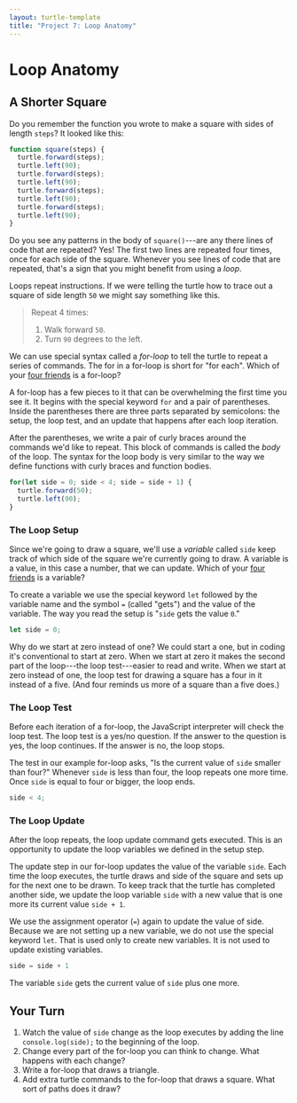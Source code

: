 ```yaml
---
layout: turtle-template
title: "Project 7: Loop Anatomy"
---
```

# Loop Anatomy

## A Shorter Square

Do you remember the function you wrote to make a square with sides of length `steps`? It looked like this:

```js
function square(steps) {
  turtle.forward(steps);
  turtle.left(90);
  turtle.forward(steps);
  turtle.left(90);
  turtle.forward(steps);
  turtle.left(90);
  turtle.forward(steps);
  turtle.left(90);
}
```

Do you see any patterns in the body of `square()`---are any there lines of code that are repeated? Yes! The first two lines are repeated four times, once for each side of the square. Whenever you see lines of code that are repeated, that's a sign that you might benefit from using a *loop*.

Loops repeat instructions. If we were telling the turtle how to trace out a square of side length `50` we might say something like this.

> Repeat 4 times:
> 1. Walk forward `50`.
> 2. Turn `90` degrees to the left.

We can use special syntax called a *for-loop* to tell the turtle to repeat a series of commands. The for in a for-loop is short for "for each". Which of your [four friends](/what-is-coding/#what-can-you-do) is a for-loop?

A for-loop has a few pieces to it that can be overwhelming the first time you see it. It begins with the special keyword `for` and a pair of parentheses. Inside the parentheses there are three parts separated by semicolons: the setup, the loop test, and an update that happens after each loop iteration.

After the parentheses, we write a pair of curly braces around the commands we'd like to repeat. This block of commands is called the *body* of the loop. The syntax for the loop body is very similar to the way we define functions with curly braces and function bodies.

```js
for(let side = 0; side < 4; side = side + 1) {
  turtle.forward(50);
  turtle.left(90);
}
```

### The Loop Setup

Since we're going to draw a square, we'll use a *variable* called `side` keep track of which side of the square we're currently going to draw. A variable is a value, in this case a number, that we can update. Which of your [four friends](../what-is-coding/#what-can-you-do) is a variable?

To create a variable we use the special keyword `let` followed by the variable name and the symbol `=` (called "gets") and the value of the variable. The way you read the setup is "`side` gets the value `0`."

```js
let side = 0;
```

Why do we start at zero instead of one? We could start a one, but in coding it's conventional to start at zero. When we start at zero it makes the second part of the loop---the loop test---easier to read and write. When we start at zero instead of one, the loop test for drawing a square has a four in it instead of a five. (And four reminds us more of a square than a five does.)

### The Loop Test

Before each iteration of a for-loop, the JavaScript interpreter will check the loop test. The loop test is a yes/no question. If the answer to the question is yes, the loop continues. If the answer is no, the loop stops.

The test in our example for-loop asks, "Is the current value of `side` smaller than four?" Whenever `side` is less than four, the loop repeats one more time. Once `side` is equal to four or bigger, the loop ends.

```js
side < 4;
```

### The Loop Update
After the loop repeats, the loop update command gets executed. This is an opportunity to update the loop variables we defined in the setup step.

The update step in our for-loop updates the value of the variable `side`. Each time the loop executes, the turtle draws and side of the square and sets up for the next one to be drawn. To keep track that the turtle has completed another side, we update the loop variable `side` with a new value that is one more its current value `side + 1`.

We use the assignment operator (`=`) again to update the value of side. Because we are not setting up a new variable, we do not use the special keyword `let`. That is used only to create new variables. It is not used to update existing variables.

```js
side = side + 1
```

The variable `side` gets the current value of `side` plus one more.

## Your Turn

1. Watch the value of `side` change as the loop executes by adding the line `console.log(side);` to the beginning of the loop.
2. Change every part of the for-loop you can think to change. What happens with each change?
3. Write a for-loop that draws a triangle.
4. Add extra turtle commands to the for-loop that draws a square. What sort of paths does it draw?
